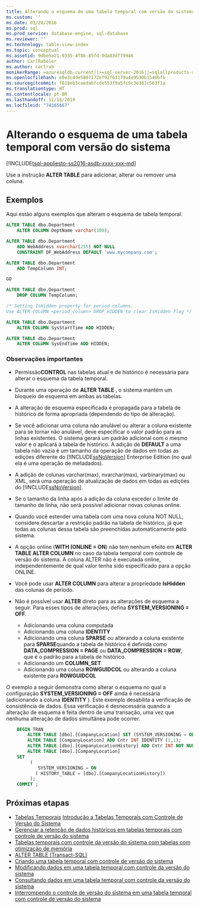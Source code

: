 ```yaml
---
title: Alterando o esquema de uma tabela temporal com versão do sistema | Microsoft Docs
ms.custom: ''
ms.date: 03/28/2016
ms.prod: sql
ms.prod_service: database-engine, sql-database
ms.reviewer: ''
ms.technology: table-view-index
ms.topic: conceptual
ms.assetid: 9dbe5a21-9335-4f8b-85fd-9da83df79946
author: CarlRabeler
ms.author: carlrab
monikerRange: =azuresqldb-current||>=sql-server-2016||=sqlallproducts-allversions||>=sql-server-linux-2017||=azuresqldb-mi-current
ms.openlocfilehash: e9e3cdde5807172ef92f63179a4e9530b1540bfb
ms.sourcegitcommit: f018eb3caedabfcde553f9a5fc9c3e381c563f1a
ms.translationtype: HT
ms.contentlocale: pt-BR
ms.lasthandoff: 11/18/2019
ms.locfileid: "74165667"
---
```

# <a name="changing-the-schema-of-a-system-versioned-temporal-table"></a>Alterando o esquema de uma tabela temporal com versão do sistema

[!INCLUDE[tsql-appliesto-ss2016-asdb-xxxx-xxx-md](../../includes/tsql-appliesto-ss2016-asdb-xxxx-xxx-md.md)]

Use a instrução **ALTER TABLE** para adicionar, alterar ou remover uma coluna.

## <a name="examples"></a>Exemplos

Aqui estão alguns exemplos que alteram o esquema de tabela temporal.

```sql
ALTER TABLE dbo.Department
    ALTER COLUMN DeptName varchar(100);

ALTER TABLE dbo.Department
    ADD WebAddress nvarchar(255) NOT NULL
    CONSTRAINT DF_WebAddress DEFAULT 'www.mycompany.com';

ALTER TABLE dbo.Department
    ADD TempColumn INT;

GO

ALTER TABLE dbo.Department
    DROP COLUMN TempColumn;

/* Setting IsHidden property for period columns.
Use ALTER COLUMN <period_column> DROP HIDDEN to clear IsHidden flag */

ALTER TABLE dbo.Department
    ALTER COLUMN SysStartTime ADD HIDDEN;

ALTER TABLE dbo.Department
    ALTER COLUMN SysEndTime ADD HIDDEN;
```

### <a name="important-remarks"></a>Observações importantes

- Permissão**CONTROL** nas tabelas atual e de histórico é necessária para alterar o esquema da tabela temporal.
- Durante uma operação de **ALTER TABLE** , o sistema mantém um bloqueio de esquema em ambas as tabelas.
- A alteração de esquema especificada é propagada para a tabela de histórico de forma apropriada (dependendo do tipo de alteração).
- Se você adicionar uma coluna não anulável ou alterar a coluna existente para se tornar não anulável, deve especificar o valor padrão para as linhas existentes. O sistema gerará um padrão adicional com o mesmo valor e o aplicará à tabela de histórico. A adição de **DEFAULT** a uma tabela não vazia é um tamanho da operação de dados em todas as edições diferente do [!INCLUDE[ssNoVersion](../../includes/ssnoversion-md.md)] Enterprise Edition (no qual ela é uma operação de metadados).
- A adição de colunas varchar(max), nvarchar(max), varbinary(max) ou XML, será uma operação de atualização de dados em todas as edições do [!INCLUDE[ssNoVersion](../../includes/ssnoversion-md.md)].
- Se o tamanho da linha após a adição da coluna exceder o limite de tamanho de linha, não será possível adicionar novas colunas online.
- Quando você estender uma tabela com uma nova coluna NOT NULL, considere descartar a restrição padrão na tabela de histórico, já que todas as colunas dessa tabela são preenchidas automaticamente pelo sistema.
- A opção online (**WITH (ONLINE = ON**) não tem nenhum efeito em **ALTER TABLE ALTER COLUMN** no caso da tabela temporal com controle de versão do sistema. A coluna ALTER não é executada online, independentemente de qual valor tenha sido especificado para a opção ONLINE.
- Você pode usar **ALTER COLUMN** para alterar a propriedade **IsHidden** das colunas de período.
- Não é possível usar **ALTER** direto para as alterações de esquema a seguir. Para esses tipos de alterações, defina **SYSTEM_VERSIONING = OFF**.

  - Adicionando uma coluna computada
  - Adicionando uma coluna **IDENTITY**
  - Adicionando uma coluna **SPARSE** ou alterando a coluna existente para **SPARSE**quando a tabela de histórico é definida como **DATA_COMPRESSION = PAGE** ou **DATA_COMPRESSION = ROW**, que é o padrão para a tabela de histórico.
  - Adicionando um **COLUMN_SET**
  - Adicionando uma coluna **ROWGUIDCOL** ou alterando a coluna existente para **ROWGUIDCOL**

O exemplo a seguir demonstra como alterar o esquema no qual a configuração **SYSTEM_VERSIONING = OFF** ainda é necessária (adicionando a coluna **IDENTITY** ). Este exemplo desabilita a verificação de consistência de dados. Essa verificação é desnecessária quando a alteração de esquema é feita dentro de uma transação, uma vez que nenhuma alteração de dados simultânea pode ocorrer.

```sql
    BEGIN TRAN
        ALTER TABLE [dbo].[CompanyLocation] SET (SYSTEM_VERSIONING = OFF);
        ALTER TABLE [CompanyLocation] ADD Cntr INT IDENTITY (1,1);
        ALTER TABLE [dbo].[CompanyLocationHistory] ADD Cntr INT NOT NULL DEFAULT 0;
        ALTER TABLE [dbo].[CompanyLocation]
    SET
         (
            SYSTEM_VERSIONING = ON
           ( HISTORY_TABLE = [dbo].[CompanyLocationHistory])
         );
    COMMIT ;
```

## <a name="next-steps"></a>Próximas etapas

- [Tabelas Temporais](../../relational-databases/tables/temporal-tables.md)
 [Introdução a Tabelas Temporais com Controle de Versão do Sistema](../../relational-databases/tables/getting-started-with-system-versioned-temporal-tables.md)
- [Gerenciar a retenção de dados históricos em tabelas temporais com controle de versão do sistema](../../relational-databases/tables/manage-retention-of-historical-data-in-system-versioned-temporal-tables.md)
- [Tabelas temporais com controle da versão do sistema com tabelas com otimização de memória](../../relational-databases/tables/system-versioned-temporal-tables-with-memory-optimized-tables.md)
- [ALTER TABLE &#40;Transact-SQL&#41;](../../t-sql/statements/alter-table-transact-sql.md)
- [Criando uma tabela temporal com controle de versão do sistema](../../relational-databases/tables/creating-a-system-versioned-temporal-table.md)
- [Modificando dados em uma tabela temporal com controle da versão do sistema](../../relational-databases/tables/modifying-data-in-a-system-versioned-temporal-table.md)
- [Consultando dados em uma tabela temporal com controle da versão do sistema](../../relational-databases/tables/querying-data-in-a-system-versioned-temporal-table.md)
- [Interrompendo o controle de versão do sistema em uma tabela temporal com controle de versão do sistema](../../relational-databases/tables/stopping-system-versioning-on-a-system-versioned-temporal-table.md)
